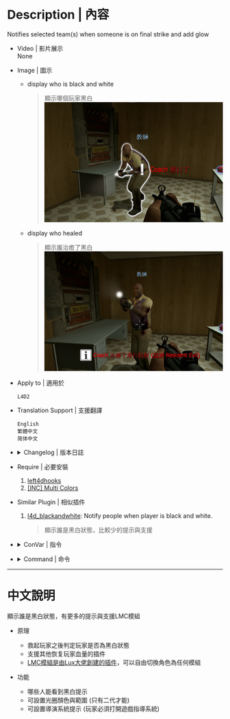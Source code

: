# Description | 內容
Notifies selected team(s) when someone is on final strike and add glow

* Video | 影片展示
<br/>None

* Image | 圖示
	* display who is black and white
        > 顯示哪個玩家黑白
        <br/>![LMC_Black_and_White_Notifier_1](image/LMC_Black_and_White_Notifier_1.jpg)
	* display who healed
        > 顯示誰治癒了黑白
        <br/>![LMC_Black_and_White_Notifier_2](image/LMC_Black_and_White_Notifier_2.jpg)

* Apply to | 適用於
    ```
    L4D2
    ```

* Translation Support | 支援翻譯
    ```
    English
    繁體中文
    简体中文
    ```

* <details><summary>Changelog | 版本日誌</summary>

	* v1.0h (2022-11-26)
        * Request by Yabi
        * Remake Code
        * Converted plugin source to the latest syntax
        * Changes to fix warnings when compiling on SourceMod 1.11.
        * Support Translation
        * Check Last Life every 1.0 second (For people using admin cheats and other stuff that changes survivor health)
	
    * v2.0.2
        * [By Lux](https://forums.alliedmods.net/showthread.php?p=2612147)
</details>

* Require | 必要安裝
	1. [left4dhooks](https://forums.alliedmods.net/showthread.php?t=321696)
	2. [[INC] Multi Colors](https://github.com/fbef0102/L4D1_2-Plugins/releases/tag/Multi-Colors)

* Similar Plugin | 相似插件
	1. [l4d_blackandwhite](https://github.com/fbef0102/L4D1_2-Plugins/tree/master/l4d_blackandwhite): Notify people when player is black and white.
		> 顯示誰是黑白狀態，比較少的提示與支援

* <details><summary>ConVar | 指令</summary>

	* cfg/sourcemod/LMC_Black_and_White_Notifier.cfg
        ```php
        // Enable black and white notification plugin?(1/0 = yes/no)
        lmc_blackandwhite "1"

        // Enable making black white players glow?(1/0 = yes/no)
        lmc_glow "1"

        // Glow(255 255 255)
        lmc_glowcolour "255 255 255"

        // while black and white if below 20(Def) start pulsing (0 = disable)
        lmc_glowflash "20"

        // Glow range before you don't see the glow max distance
        lmc_glowrange "800.0"

        // Director hint colour Layout(255 255 255)
        lmc_hintcolour "255 0 0"

        // Director hint range On Black and white
        lmc_hintrange "600"

        // Director hint Timeout (in seconds)
        lmc_hinttime "5.0"

        // Type to use for notification. (0= off, 1=chat, 2=hint text, 3=director hint)
        lmc_noticetype "3"

        // Method of notification. (0=survivors only, 1=infected only, 2=all players)
        lmc_teamnoticetype "0"
        ```
</details>

* <details><summary>Command | 命令</summary>
	None
</details>

- - - -
# 中文說明
顯示誰是黑白狀態，有更多的提示與支援LMC模組

* 原理
    * 救起玩家之後判定玩家是否為黑白狀態
    * 支援其他恢复玩家血量的插件
	* [LMC模組是由Lux大佬創建的插件](https://forums.alliedmods.net/showthread.php?t=286987)，可以自由切換角色為任何模組

* 功能
    * 哪些人能看到黑白提示
    * 可設置光圈顏色與範圍 (只有二代才能)
    * 可設置導演系統提示 (玩家必須打開遊戲指導系統)